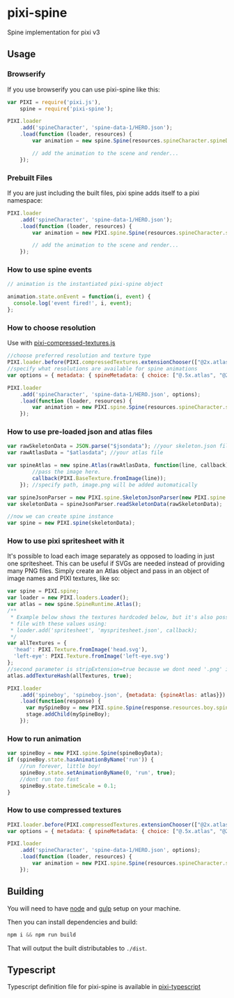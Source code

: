 # pixi-spine

Spine implementation for pixi v3

## Usage

### Browserify

If you use browserify you can use pixi-spine like this:

```js
var PIXI = require('pixi.js'),
    spine = require('pixi-spine');

PIXI.loader
    .add('spineCharacter', 'spine-data-1/HERO.json');
    .load(function (loader, resources) {
        var animation = new spine.Spine(resources.spineCharacter.spineData);

        // add the animation to the scene and render...
    });
```

### Prebuilt Files

If you are just including the built files, pixi spine adds itself to a pixi namespace:

```js
PIXI.loader
    .add('spineCharacter', 'spine-data-1/HERO.json');
    .load(function (loader, resources) {
        var animation = new PIXI.spine.Spine(resources.spineCharacter.spineData);

        // add the animation to the scene and render...
    });
```

### How to use spine events

```js
// animation is the instantiated pixi-spine object

animation.state.onEvent = function(i, event) {
  console.log('event fired!', i, event);
};
```

### How to choose resolution

Use with [pixi-compressed-textures.js](https://github.com/pixijs/pixi-compressed-textures)

```js
//choose preferred resolution and texture type
PIXI.loader.before(PIXI.compressedTextures.extensionChooser(["@2x.atlas"]));
//specify what resolutions are available for spine animations
var options = { metadata: { spineMetadata: { choice: ["@.5x.atlas", "@2x.atlas"] } } };

PIXI.loader
    .add('spineCharacter', 'spine-data-1/HERO.json', options);
    .load(function (loader, resources) {
        var animation = new PIXI.spine.Spine(resources.spineCharacter.spineData);
    });
```

### How to use pre-loaded json and atlas files

```js
var rawSkeletonData = JSON.parse("$jsondata"); //your skeleton.json file here
var rawAtlasData = "$atlasdata"; //your atlas file 

var spineAtlas = new spine.Atlas(rawAtlasData, function(line, callback) {
        //pass the image here.
        callback(PIXI.BaseTexture.fromImage(line));
    }); //specify path, image.png will be added automatically

var spineJsonParser = new PIXI.spine.SkeletonJsonParser(new PIXI.spine.AtlasAttachmentParser(spineAtlas));
var skeletonData = spineJsonParser.readSkeletonData(rawSkeletonData);

//now we can create spine instance
var spine = new PIXI.spine(skeletonData);
```

### How to use pixi spritesheet with it
It's possible to load each image separately as opposed to loading in just one spritesheet. This can be useful if SVGs are needed instead of providing many PNG files. Simply create an Atlas object and pass in an object of image names and PIXI textures, like so:
```js
var spine = PIXI.spine;
var loader = new PIXI.loaders.Loader();
var atlas = new spine.SpineRuntime.Atlas();
/**
 * Example below shows the textures hardcoded below, but it's also possible to load in a JSON 
 * file with these values using:
 * loader.add('spritesheet', 'myspritesheet.json', callback);
 */
var allTextures = {
  'head': PIXI.Texture.fromImage('head.svg'),
  'left-eye': PIXI.Texture.fromImage('left-eye.svg')
};
//second parameter is stripExtension=true because we dont need '.png' inside region names 
atlas.addTextureHash(allTextures, true);

PIXI.loader
    .add('spineboy', 'spineboy.json', {metadata: {spineAtlas: atlas}})
    .load(function(response) {
      var mySpineBoy = new PIXI.spine.Spine(response.resources.boy.spineData);
      stage.addChild(mySpineBoy);
    });
```

### How to run animation

```js
var spineBoy = new PIXI.spine.Spine(spineBoyData);
if (spineBoy.state.hasAnimationByName('run')) {
    //run forever, little boy!
    spineBoy.state.setAnimationByName(0, 'run', true);
    //dont run too fast
    spineBoy.state.timeScale = 0.1;
}
```


### How to use compressed textures

```js
PIXI.loader.before(PIXI.compressedTextures.extensionChooser(["@2x.atlas", ".dds"]));
var options = { metadata: { spineMetadata: { choice: ["@.5x.atlas", "@2x.atlas"] }, imageMetadata: { choice: [".dds", ".pvr"] } } };

PIXI.loader
    .add('spineCharacter', 'spine-data-1/HERO.json', options);
    .load(function (loader, resources) {
        var animation = new PIXI.spine.Spine(resources.spineCharacter.spineData);
    });
```

## Building

You will need to have [node][node] and [gulp][gulp] setup on your machine.

Then you can install dependencies and build:

```js
npm i && npm run build
```

That will output the built distributables to `./dist`.

[node]:       http://nodejs.org/
[gulp]:       http://gulpjs.com/

## Typescript

Typescript definition file for pixi-spine is available in [pixi-typescript](https://github.com/pixijs/pixi-typescript)

